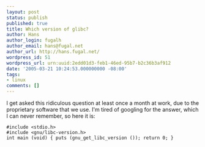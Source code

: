 ```yaml
---
layout: post
status: publish
published: true
title: Which version of glibc?
author: Hans
author_login: fugalh
author_email: hans@fugal.net
author_url: http://hans.fugal.net/
wordpress_id: 51
wordpress_url: urn:uuid:2edd01d3-feb1-46ed-95b7-b2c36b3af912
date: '2005-03-21 10:24:53.000000000 -08:00'
tags:
- linux
comments: []
---
```

<p>I get asked this ridiculous question at least once a month at work, due to the
proprietary software that we use. I'm tired of googling for the answer, which I
can never remember, so here it is:</p>

<pre><code>#include &lt;stdio.h&gt;
#include &lt;gnu/libc-version.h&gt;
int main (void) { puts (gnu_get_libc_version ()); return 0; }
</code></pre>
